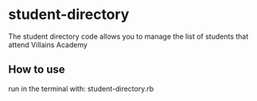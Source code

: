 # student-directory

The student directory code allows you to manage the list of students that attend Villains Academy

## How to use
run in the terminal with: student-directory.rb